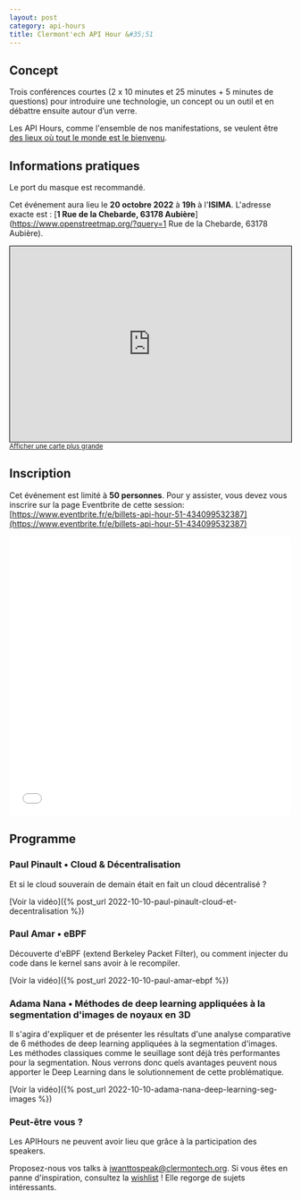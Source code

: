 ```yaml
---
layout: post
category: api-hours
title: Clermont'ech API Hour &#35;51
---
```


## Concept

Trois conférences courtes (2 x 10 minutes et 25 minutes + 5 minutes de questions)
pour introduire une technologie, un concept ou un outil et en débattre ensuite
autour d’un verre.

Les API Hours, comme l'ensemble de nos manifestations, se veulent être [des
lieux où tout le monde est le bienvenu](/code-of-conduct.html).


## Informations pratiques

Le port du masque est recommandé.

Cet événement aura lieu le **20 octobre 2022** à **19h** à l'**ISIMA**. L'adresse
exacte est : [**1 Rue de la Chebarde, 63178 Aubière**](https://www.openstreetmap.org/?query=1 Rue de la Chebarde, 63178 Aubière).
<iframe width="100%" height="350" frameborder="0" scrolling="no" marginheight="0" marginwidth="0" src="https://www.openstreetmap.org/export/embed.html?bbox=3.1089243292808537%2C45.75827368335089%2C3.1134036183357243%2C45.76020674657018&amp;layer=mapnik" style="border: 1px solid black"></iframe><br/><small><a href="https://www.openstreetmap.org/#map=19/45.75924/3.11116">Afficher une carte plus grande</a></small>
<br/>

## Inscription

Cet événement est limité à **50 personnes**.  Pour y assister, vous devez vous
inscrire sur la page Eventbrite de cette session: [https://www.eventbrite.fr/e/billets-api-hour-51-434099532387](https://www.eventbrite.fr/e/billets-api-hour-51-434099532387)

<iframe src="//eventbrite.fr/tickets-external?eid=434099532387&ref=etckt" frameborder="0" height="500" width="100%" vspace="0" hspace="0" marginheight="5" marginwidth="5" scrolling="auto" allowtransparency="true"></iframe>

<br/>

## Programme

### Paul Pinault • Cloud & Décentralisation

Et si le cloud souverain de demain était en fait un cloud décentralisé ?

[Voir la vidéo]({% post_url 2022-10-10-paul-pinault-cloud-et-decentralisation %})

### Paul Amar • eBPF

Découverte d'eBPF (extend Berkeley Packet Filter), ou comment injecter du code dans le kernel sans avoir à le recompiler.

[Voir la vidéo]({% post_url 2022-10-10-paul-amar-ebpf %})

### Adama Nana • Méthodes de deep learning appliquées à la segmentation d'images de noyaux en 3D

Il s'agira d'expliquer et de présenter les résultats d'une analyse comparative de 6 méthodes de deep learning appliquées à la segmentation d'images. Les méthodes classiques comme le seuillage sont déjà très performantes pour la segmentation. Nous verrons donc quels avantages peuvent nous apporter le Deep Learning dans le solutionnement de cette problématique.

[Voir la vidéo]({% post_url 2022-10-10-adama-nana-deep-learning-seg-images %})

### Peut-être vous ?

Les APIHours ne peuvent avoir lieu que grâce à la participation des speakers.

Proposez-nous vos talks à [iwanttospeak@clermontech.org](mailto:iwanttospeak@clermontech.org). Si vous êtes en panne d'inspiration, consultez la [wishlist](/api-hours/wishlist.html) ! Elle regorge de sujets intéressants.

